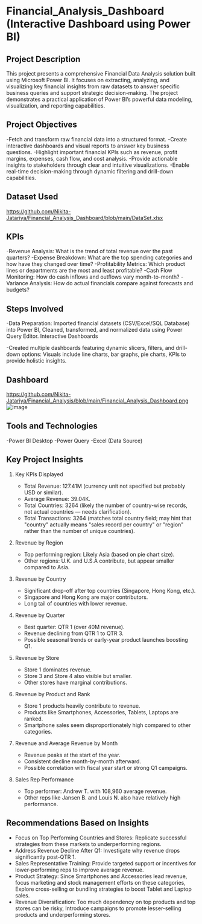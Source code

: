 # Financial_Analysis_Dashboard (Interactive Dashboard using Power BI)
## Project Description
This project presents a comprehensive Financial Data Analysis solution built using Microsoft Power BI. It focuses on extracting, analyzing, and visualizing key financial insights from raw datasets to answer specific business queries and support strategic decision-making. The project demonstrates a practical application of Power BI’s powerful data modeling, visualization, and reporting capabilities.

## Project Objectives
-Fetch and transform raw financial data into a structured format.
-Create interactive dashboards and visual reports to answer key business questions.
-Highlight important financial KPIs such as revenue, profit margins, expenses, cash flow, and cost analysis.
-Provide actionable insights to stakeholders through clear and intuitive visualizations.
-Enable real-time decision-making through dynamic filtering and drill-down capabilities.

## Dataset Used
https://github.com/Nikita-Jatariya/Financial_Analysis_Dashboard/blob/main/DataSet.xlsx

## KPIs
-Revenue Analysis: What is the trend of total revenue over the past quarters?
-Expense Breakdown: What are the top spending categories and how have they changed over time?
-Profitability Metrics: Which product lines or departments are the most and least profitable?
-Cash Flow Monitoring: How do cash inflows and outflows vary month-to-month?
-Variance Analysis: How do actual financials compare against forecasts and budgets?

## Steps Involved

-Data Preparation: Imported financial datasets (CSV/Excel/SQL Database) into Power BI, Cleaned, transformed, and normalized data using Power Query Editor.
 Interactive Dashboards

-Created multiple dashboards featuring dynamic slicers, filters, and drill-down options: Visuals include line charts, bar graphs, pie charts, KPIs to provide holistic insights.

## Dashboard
https://github.com/Nikita-Jatariya/Financial_Analysis/blob/main/Financial_Analysis_Dashboard.png
![image](https://github.com/user-attachments/assets/2bb087a9-8648-407c-98cc-a9dea383ca1f)


## Tools and Technologies
-Power BI Desktop
-Power Query
-Excel (Data Source)

## Key Project Insights
1. Key KPIs Displayed
   - Total Revenue: 127.41M (currency unit not specified but probably USD or similar).
   - Average Revenue: 39.04K.
   - Total Countries: 3264 (likely the number of country-wise records, not actual countries — needs clarification).
   - Total Transactions: 3264 (matches total country field; may hint that "country" actually means "sales record per country" or "region" rather than the number of unique countries).

2. Revenue by Region
   - Top performing region: Likely Asia (based on pie chart size).
   - Other regions: U.K. and U.S.A contribute, but appear smaller compared to Asia.

3. Revenue by Country
   - Significant drop-off after top countries (Singapore, Hong Kong, etc.).
   - Singapore and Hong Kong are major contributors.
   - Long tail of countries with lower revenue.

4. Revenue by Quarter
   - Best quarter: QTR 1 (over 40M revenue).
   - Revenue declining from QTR 1 to QTR 3.
   - Possible seasonal trends or early-year product launches boosting Q1.

5. Revenue by Store
   - Store 1 dominates revenue.
   - Store 3 and Store 4 also visible but smaller.
   - Other stores have marginal contributions.

6. Revenue by Product and Rank
   - Store 1 products heavily contribute to revenue.
   - Products like Smartphones, Accessories, Tablets, Laptops are ranked.
   - Smartphone sales seem disproportionately high compared to other categories.

7. Revenue and Average Revenue by Month
   - Revenue peaks at the start of the year.
   - Consistent decline month-by-month afterward.
   - Possible correlation with fiscal year start or strong Q1 campaigns.

8. Sales Rep Performance
   - Top performer: Andrew T. with 108,960 average revenue.
   - Other reps like Jansen B. and Louis N. also have relatively high performance.

## Recommendations Based on Insights
- Focus on Top Performing Countries and Stores: Replicate successful strategies from these markets to underperforming regions.
- Address Revenue Decline After Q1: Investigate why revenue drops significantly post-QTR 1.
- Sales Representative Training: Provide targeted support or incentives for lower-performing reps to improve average revenue.
- Product Strategy: Since Smartphones and Accessories lead revenue, focus marketing and stock management efforts on these categories, Explore cross-selling or bundling strategies to boost Tablet and Laptop sales.
- Revenue Diversification: Too much dependency on top products and top stores can be risky, Introduce campaigns to promote lesser-selling products and underperforming stores.





